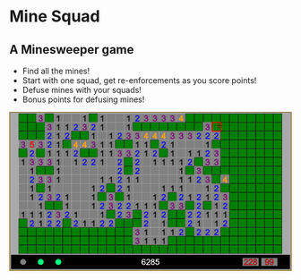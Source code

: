 # Mine Squad

## A Minesweeper game

-   Find all the mines!
-   Start with one squad, get re-enforcements as you score points!
-   Defuse mines with your squads!
-   Bonus points for defusing mines!

![Mine Squad Game](mine-squad.png)
